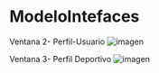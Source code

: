 # ModeloIntefaces

Ventana 2- Perfil-Usuario
![imagen](https://github.com/user-attachments/assets/67920f68-db93-45c0-9a3a-72896bc238c1)

Ventana 3- Perfil Deportivo
![imagen](https://github.com/user-attachments/assets/178e256c-61c0-4652-a658-a49ad016e4a2)
